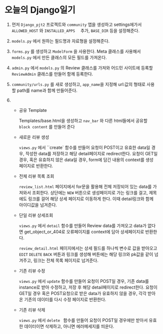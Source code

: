 <h1>오늘의 Django일기</h1>


1. 먼저 ``Django_pjt2``  프로젝트와 ``community``  앱을 생성하고 settings에가서 ``ALLOWED_HOST`` 와 ``INSTALLED_APPS  `` 추가,  ``BASE_DIR``  등을 설정해준다.
2. ``models.py`` 에서 원하는 필드명과 자료형을 설정해준다.
3. ``forms.py`` 를 생성하고  ``ModelForm`` 을 사용한다. Meta 클래스를 사용해서``models.py`` 에서 만든 클래스의 모든 필드를 가져온다.

4. ``admin.py`` 에서 ``models.py`` 의 Review 클래스를 가져와 어드민 사이트에 등록할  ``ReviewAdmin`` 클래스를 만들어 함께 등록한다.
5. ``community/urls.py`` 를 새로 생성하고, ``app_name``을 지정해 url:값의 형태로 사용할 path를 name과 함께 만들어준다.

6. - 공유 Template

     Templates/base.html을 생성하고 ``nav_bar`` 와 다른 html들에서 공유할  ``block content`` 를 만들어 준다

   - 새로운 리뷰 생성

     ``views.py`` 에서 ``create` 함수를 만들어 요청이 POST이고 유효한 data일 경우, 작성한 data를 저장하고 해당 detail페이지로 redirect한다. 요청이 GET일 경우, 혹은 유효하지 않은 data일 경우, form에 담긴 내용의 context를 생성 페이지로 반환한다.

   - 전체 리뷰 목록 조회

     ``review_list.html`` 페이지에서 for문을 활용해 전체 저장되어 있는 data를 가져와서 조회한다. 상단에는 ``NEW`` 버튼으로 생성페이지로 가는 링크를 걸고, 제목에도 링크를 걸어 해당 상세 페이지로 이동하게 한다. 이때 detail링크와 함께 아이디값을 넘겨준다.

   - 단일 리뷰 상세조회

     ``views.py`` 에서 ``detail`` 함수를 만들어 Review data를 가져오고 data가 없다면 get_object_or_404로 오류페이지를 context에 담아 상세페이지로 반환한다.

     `review_detail.html` 페이지에서는 상세 필드를 하나씩 변수로 값을 받아오고 `EDIT` `DELETE` `BACK` 버튼과 링크를 생성해 버튼에는 해당 링크와 pk값을 같이 넘겨주고, 링크는 전체 목록 페이지로 넘겨준다.

   - 기존 리뷰 수정

     ``views.py`` 에서 ``update`` 함수를 만들어 요청이 POST일 경우, 기존 data를 instance로 받아 수정하고,  저장 후 해당 detail페이지로 redirect한다. 요청이 GET일 경우 혹은 POST요청으로 받은 data가 유효하지 않을 경우, 각각 받아온 기존의 데이터를 다시 수정 페이지로 반환한다.

   - 기존 리뷰 삭제

     ``views.py`` 에서 ``delete `` 함수를 만들어 요청이 POST일 경우에만 받아서 유효한 데이터이면 삭제하고, 아니면 에러메세지를 띄운다.
